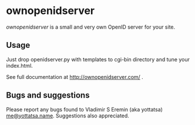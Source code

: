 ownopenidserver
===============

*ownopenidserver* is a small and very own OpenID server for your site.


Usage
-----
Just drop openidserver.py with templates to cgi-bin directory and tune your index.html.

See full documentation at http://ownopenidserver.com/ .


Bugs and suggestions
--------------------

Please report any bugs found to Vladimir S Eremin (aka yottatsa) <me@yottatsa.name>.
Suggestions also appreciated.
